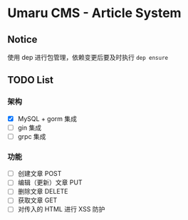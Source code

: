 # Umaru CMS - Article System

## Notice

使用 dep 进行包管理，依赖变更后要及时执行 `dep ensure`

## TODO List

### 架构

* [x] MySQL + gorm 集成
* [ ] gin 集成
* [ ] grpc 集成

### 功能

* [ ] 创建文章 POST
* [ ] 编辑（更新）文章 PUT
* [ ] 删除文章 DELETE
* [ ] 获取文章 GET
* [ ] 对传入的 HTML 进行 XSS 防护
